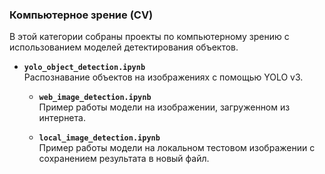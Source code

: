 ### Компьютерное зрение (CV)

В этой категории собраны проекты по компьютерному зрению с использованием моделей детектирования объектов.

- **`yolo_object_detection.ipynb`**  
  Распознавание объектов на изображениях с помощью YOLO v3.

  - **`web_image_detection.ipynb`**  
    Пример работы модели на изображении, загруженном из интернета.

  - **`local_image_detection.ipynb`**  
    Пример работы модели на локальном тестовом изображении с сохранением результата в новый файл.
